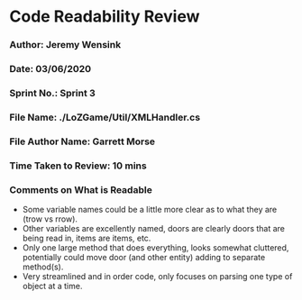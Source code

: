 # Code Readability Review

### Author: Jeremy Wensink

### Date: 03/06/2020

### Sprint No.: Sprint 3

### File Name: ./LoZGame/Util/XMLHandler.cs

### File Author Name: Garrett Morse

### Time Taken to Review: 10 mins

###  Comments on What is Readable
- Some variable names could be a little more clear as to what they are (trow vs rrow).
- Other variables are excellently named, doors are clearly doors that are being read in, items are items, etc. 
- Only one large method that does everything, looks somewhat cluttered, potentially could move door (and other entity) adding to separate method(s).
- Very streamlined and in order code, only focuses on parsing one type of object at a time.
